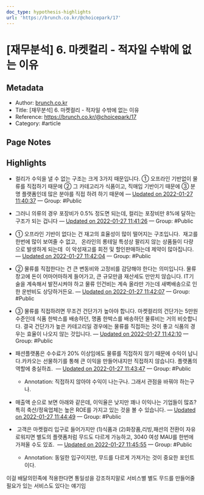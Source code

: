 ```yaml
---
doc_type: hypothesis-highlights
url: 'https://brunch.co.kr/@choicepark/17'
---
```


# [재무분석] 6. 마켓컬리 - 적자일 수밖에 없는 이유

## Metadata
- Author: [brunch.co.kr]()
- Title: [재무분석] 6. 마켓컬리 - 적자일 수밖에 없는 이유
- Reference: https://brunch.co.kr/@choicepark/17
- Category: #article

## Page Notes
## Highlights
- 컬리가 수익을 낼 수 없는 구조는 크게 3가지 때문입니다. ① 오프라인 기반없이 물류를 직접하기 때문에 ② 그 카테고리가 식품이고, 직매입 기반이기 때문에 ③ 분명 플랫폼인데 많은 분야를 직접 하려 하기 때문에 — [Updated on 2022-01-27 11:40:37](https://hyp.is/gmPv6H8aEeyL77dbG3BM7w/brunch.co.kr/@choicepark/17) — Group: #Public

- 그러니 의류의 경우 포장비가 0.5% 정도면 되는데, 컬리는 포장비만 8%에 달하는 구조가 되는 겁니다 — [Updated on 2022-01-27 11:41:26](https://hyp.is/n9Znrn8aEey9EyeNJ-Zg5w/brunch.co.kr/@choicepark/17) — Group: #Public

- ① 오프라인 기반이 없다는 건 재고의 효율성이 많이 떨어지는 구조입니다.  재고를 한번에 많이 보여줄 수 없고,   온라인의 롱테일 특성상 팔리지 않는 상품들이 다량으로 발생하게 되는데  이 악성재고를 회전 및 할인판매하는데 제약이 많아집니다. — [Updated on 2022-01-27 11:42:04](https://hyp.is/tjXfKn8aEey89_8tZ20WNQ/brunch.co.kr/@choicepark/17) — Group: #Public

- ② 물류를 직접한다는 건 큰 변동비와 고정비를 감당해야 한다는 의미입니다. 물류창고에 돈이 어마어마하게 들어가고, 큰 규모만큼 재산세도 만만치 않습니다. IT기술을 계속해서 발전시켜야 하고 물류 인건비는 계속 올라만 가는데 새벽배송으로 인한 운반비도 상당하거든요. — [Updated on 2022-01-27 11:42:07](https://hyp.is/t-5NIH8aEey3NMcYSSPdCA/brunch.co.kr/@choicepark/17) — Group: #Public

- ③ 물류를 직접하려면 무조건 건단가가 높아야 합니다. 마켓컬리의 건단가는 5만원 수준인데 식품 한박스를 배송하던, 명품 한박스를 배송하던 물류비는 거의 비슷합니다. 결국 건단가가 높은 카테고리일 경우에는 물류를 직접하는 것이 좋고 식품의 경우는 효율이 나오지 않는 것입니다. — [Updated on 2022-01-27 11:42:10](https://hyp.is/ub9TVn8aEey9FbdSZ5sr9g/brunch.co.kr/@choicepark/17) — Group: #Public

- 패션플랫폼은 수수료가 20% 이상임에도 물류를 직접하지 않기 때문에 수익이 납니다.카카오는 선물하기를 통해 큰 이익을 만들어내지만 직접하지 않습니다. 플랫폼의 역할에 충실하죠.  — [Updated on 2022-01-27 11:43:47](https://hyp.is/89IN_n8aEeyaFLdZ6IRDiw/brunch.co.kr/@choicepark/17) — Group: #Public
    - Annotation: 직접하지 않아야 수익이 나는구나.
그래서 관점을 바꿔야 하는구나.
- 매출액 순으로 보면 아래와 같은데, 이익율은 낮지만 꽤나 이익나는 기업들이 많죠?특히 축산/정육업체는 높은 ROE를 가지고 있는 것을 볼 수 있습니다. — [Updated on 2022-01-27 11:44:49](https://hyp.is/GH7tDH8bEeykEcupnYDGOQ/brunch.co.kr/@choicepark/17) — Group: #Public

-  고객은 마켓컬리 입구로 들어가지만 (1)식품과 (2)화장품,리빙,패션의 전환이 자유로워지면 별도의 플랫폼처럼 무드도 다르게 가능하고, 3040 여성 MAU를 한번에 가져올 수도 있죠.  — [Updated on 2022-01-27 11:45:55](https://hyp.is/P9cH_n8bEey1pruFagf7eg/brunch.co.kr/@choicepark/17) — Group: #Public
    - Annotation: 동일한 입구이지만, 무드를 다르게 가져가는 것이 중요한 포인트이다.

이걸 배달의민족에 적용한다면 통일성을 강조하지말로
서비스별 별도 무드를 만들어줄 필요가 있는 서비스도 있다는 얘기임


